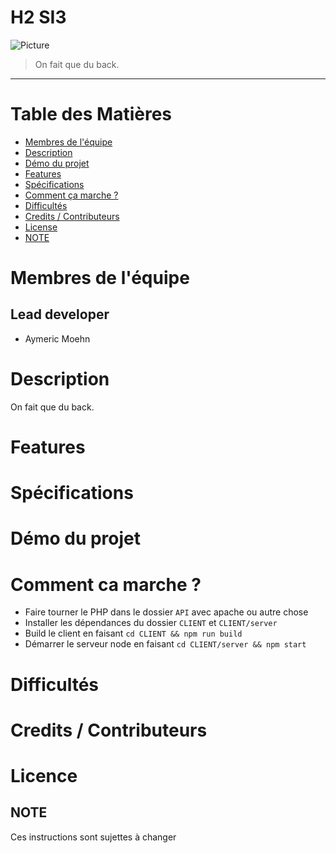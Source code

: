 # H2 SI3


![Picture](https://via.placeholder.com/782x90?text=POP+QUIZ)

> On fait que du back.
<hr>

# Table des Matières

* [Membres de l'équipe](#membres-de-l'équipe)
* [Description](#description)
* [Démo du projet](#démo-du-projet)
* [Features](#features) 
* [Spécifications](#specifications)
* [Comment ça marche ?](#comment-ça-marche-?)
* [Difficultés](#difficultés)
* [Credits / Contributeurs](#credits-/-contributeurs)
* [License](#license)
* [NOTE](#note)

# Membres de l'équipe

## Lead developer
* Aymeric Moehn

# Description

On fait que du back.

# Features

# Spécifications

# Démo du projet

# Comment ca marche ?

* Faire tourner le PHP dans le dossier `API` avec apache ou autre chose
* Installer les dépendances du dossier `CLIENT` et `CLIENT/server`
* Build le client en faisant `cd CLIENT && npm run build`
* Démarrer le serveur node en faisant `cd CLIENT/server && npm start`

# Difficultés

# Credits / Contributeurs

# Licence

## NOTE

Ces instructions sont sujettes à changer
